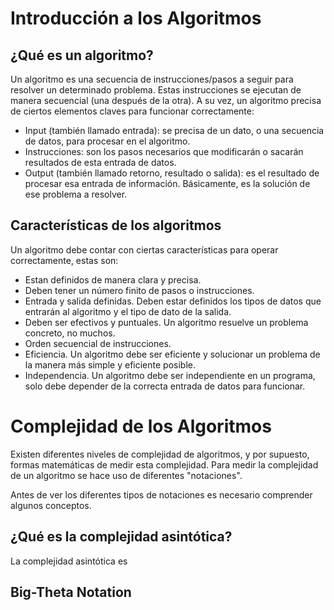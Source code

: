 # Introducción a los Algoritmos

## ¿Qué es un algoritmo?
Un algoritmo es una secuencia de instrucciones/pasos a seguir para resolver un determinado problema. Estas instrucciones se ejecutan de manera secuencial (una después de la otra). A su vez, un algoritmo precisa de ciertos elementos claves para funcionar correctamente:
* Input (también llamado entrada): se precisa de un dato, o una secuencia de datos, para procesar en el algoritmo.
* Instrucciones: son los pasos necesarios que modificarán o sacarán resultados de esta entrada de datos.
* Output (también llamado retorno, resultado o salida): es el resultado de procesar esa entrada de información. Básicamente, es la solución de ese problema a resolver.

## Características de los algoritmos
Un algoritmo debe contar con ciertas características para operar correctamente, estas son:
* Estan definidos de manera clara y precisa.
* Deben tener un número finito de pasos o instrucciones.
* Entrada y salida definidas. Deben estar definidos los tipos de datos que entrarán al algoritmo y el tipo de dato de la salida.
* Deben ser efectivos y puntuales. Un algoritmo resuelve un problema concreto, no muchos.
* Orden secuencial de instrucciones.
* Eficiencia. Un algoritmo debe ser eficiente y solucionar un problema de la manera más simple y eficiente posible.
* Independencia. Un algoritmo debe ser independiente en un programa, solo debe depender de la correcta entrada de datos para funcionar.

# Complejidad de los Algoritmos

Existen diferentes niveles de complejidad de algoritmos, y por supuesto, formas matemáticas de medir esta complejidad. Para medir la complejidad de un algoritmo se hace uso de diferentes "notaciones".

Antes de ver los diferentes tipos de notaciones es necesario comprender algunos conceptos.

## ¿Qué es la complejidad asintótica?
La complejidad asintótica es 

## Big-Theta Notation

